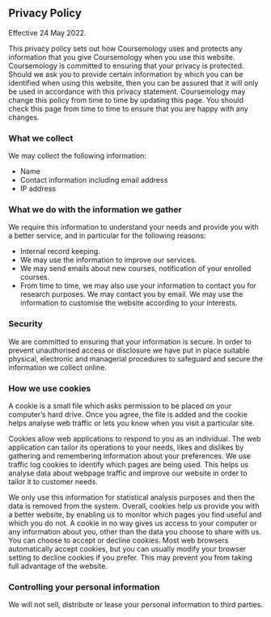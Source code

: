 ## Privacy Policy

Effective 24 May 2022.

This privacy policy sets out how Coursemology uses and protects any information that you give Coursemology when you use this website. Coursemology is committed to ensuring that your privacy is protected. Should we ask you to provide certain information by which you can be identified when using this website, then you can be assured that it will only be used in accordance with this privacy statement. Coursemology may change this policy from time to time by updating this page. You should check this page from time to time to ensure that you are happy with any changes.

### What we collect

We may collect the following information:

- Name
- Contact information including email address
- IP address

### What we do with the information we gather

We require this information to understand your needs and provide you with a better service, and in particular for the following reasons:

- Internal record keeping.
- We may use the information to improve our services.
- We may send emails about new courses, notification of your enrolled courses.
- From time to time, we may also use your information to contact you for research purposes. We may contact you by email. We may use the information to customise the website according to your interests.

### Security

We are committed to ensuring that your information is secure. In order to prevent unauthorised access or disclosure we have put in place suitable physical, electronic and managerial procedures to safeguard and secure the information we collect online.

### How we use cookies

A cookie is a small file which asks permission to be placed on your computer’s hard drive. Once you agree, the file is added and the cookie helps analyse web traffic or lets you know when you visit a particular site.

Cookies allow web applications to respond to you as an individual. The web application can tailor its operations to your needs, likes and dislikes by gathering and remembering information about your preferences. We use traffic log cookies to identify which pages are being used. This helps us analyse data about webpage traffic and improve our website in order to tailor it to customer needs.

We only use this information for statistical analysis purposes and then the data is removed from the system. Overall, cookies help us provide you with a better website, by enabling us to monitor which pages you find useful and which you do not. A cookie in no way gives us access to your computer or any information about you, other than the data you choose to share with us. You can choose to accept or decline cookies. Most web browsers automatically accept cookies, but you can usually modify your browser setting to decline cookies if you prefer. This may prevent you from taking full advantage of the website.

### Controlling your personal information

We will not sell, distribute or lease your personal information to third parties.
